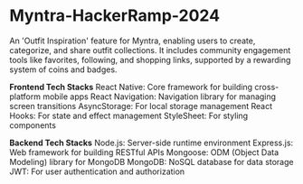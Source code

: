 # Myntra-HackerRamp-2024
An 'Outfit Inspiration' feature for Myntra, enabling users to create, categorize, and share outfit collections. It includes community engagement tools like favorites, following, and shopping links, supported by a rewarding system of coins and badges.

**Frontend Tech Stacks**
React Native: Core framework for building cross-platform mobile apps
React Navigation: Navigation library for managing screen transitions
AsyncStorage: For local storage management
React Hooks: For state and effect management
StyleSheet: For styling components

**Backend Tech Stacks**
Node.js: Server-side runtime environment
Express.js: Web framework for building RESTful APIs
Mongoose: ODM (Object Data Modeling) library for MongoDB
MongoDB: NoSQL database for data storage
JWT: For user authentication and authorization
